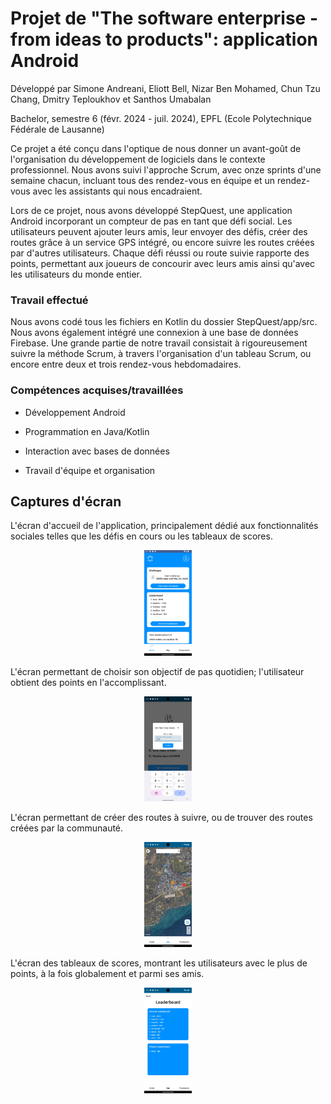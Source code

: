 # Projet de "The software enterprise - from ideas to products": application Android

Développé par Simone Andreani, Eliott Bell, Nizar Ben Mohamed, Chun Tzu Chang, Dmitry Teploukhov et Santhos Umabalan

Bachelor, semestre 6 (févr. 2024 - juil. 2024), EPFL (Ecole Polytechnique Fédérale de Lausanne)

Ce projet a été conçu dans l'optique de nous donner un avant-goût de l'organisation du développement de logiciels dans le contexte professionnel. Nous avons suivi l'approche Scrum, avec onze sprints d'une semaine chacun, incluant tous des rendez-vous en équipe et un rendez-vous avec les assistants qui nous encadraient.

Lors de ce projet, nous avons développé StepQuest, une application Android incorporant un compteur de pas en tant que défi social. Les utilisateurs peuvent ajouter leurs amis, leur envoyer des défis, créer des routes grâce à un service GPS intégré, ou encore suivre les routes créées par d'autres utilisateurs. Chaque défi réussi ou route suivie rapporte des points, permettant aux joueurs de concourir avec leurs amis ainsi qu'avec les utilisateurs du monde entier.

### Travail effectué

Nous avons codé tous les fichiers en Kotlin du dossier StepQuest/app/src. Nous avons également intégré une connexion à une base de données Firebase. Une grande partie de notre travail consistait à rigoureusement suivre la méthode Scrum, à travers l'organisation d'un tableau Scrum, ou encore entre deux et trois rendez-vous hebdomadaires.

### Compétences acquises/travaillées

- Développement Android

- Programmation en Java/Kotlin

- Interaction avec bases de données

- Travail d'équipe et organisation

## Captures d'écran

L'écran d'accueil de l'application, principalement dédié aux fonctionnalités sociales telles que les défis en cours ou les tableaux de scores.
<p align="center"><img src="..\Resources\sq_home.png" width="15%"></p>

L'écran permettant de choisir son objectif de pas quotidien; l'utilisateur obtient des points en l'accomplissant.
<p align="center"><img src="..\Resources\sq_goal.png" width="15%"></p>

L'écran permettant de créer des routes à suivre, ou de trouver des routes créées par la communauté.
<p align="center"><img src="..\Resources\sq_path.png" width="15%"></p>

L'écran des tableaux de scores, montrant les utilisateurs avec le plus de points, à la fois globalement et parmi ses amis.
<p align="center"><img src="..\Resources\sq_lb.png" width="15%"></p>
